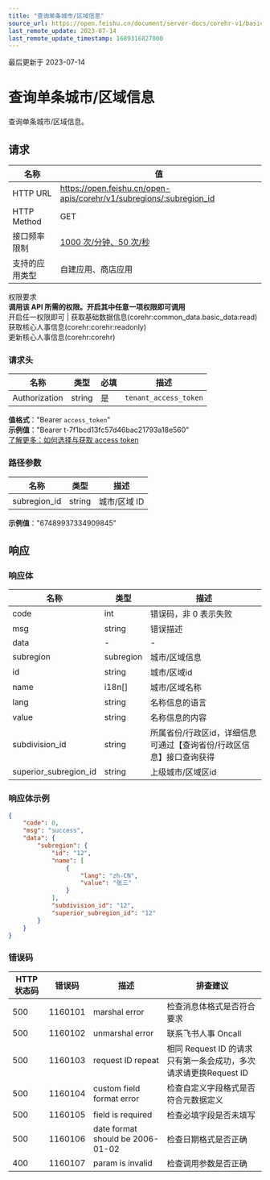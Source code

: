 ```yaml
---
title: "查询单条城市/区域信息"
source_url: https://open.feishu.cn/document/server-docs/corehr-v1/basic-infomation/location_data/get-3
last_remote_update: 2023-07-14
last_remote_update_timestamp: 1689316827000
---
```

最后更新于 2023-07-14

# 查询单条城市/区域信息

查询单条城市/区域信息。

## 请求
名称 | 值
---|---
HTTP URL | https://open.feishu.cn/open-apis/corehr/v1/subregions/:subregion_id
HTTP Method | GET
接口频率限制 | [1000 次/分钟、50 次/秒](https://open.feishu.cn/document/ukTMukTMukTM/uUzN04SN3QjL1cDN)
支持的应用类型 | 自建应用、商店应用
权限要求  
            **调用该 API 所需的权限。开启其中任意一项权限即可调用**  
            开启任一权限即可 | 获取基础数据信息(corehr:common_data.basic_data:read)  
            获取核心人事信息(corehr:corehr:readonly)  
            更新核心人事信息(corehr:corehr)

### 请求头

名称 | 类型 | 必填 | 描述
--- | --- | --- | ---
Authorization | string | 是 | `tenant_access_token`  
**值格式**："Bearer `access_token`"  
**示例值**："Bearer t-7f1bcd13fc57d46bac21793a18e560"  
[了解更多：如何选择与获取 access token](https://open.feishu.cn/document/uAjLw4CM/ugTN1YjL4UTN24CO1UjN/trouble-shooting/how-to-choose-which-type-of-token-to-use)

### 路径参数

名称 | 类型 | 描述
--- | --- | ---
subregion_id | string | 城市/区域 ID  
**示例值**："67489937334909845"

## 响应

### 响应体

名称 | 类型 | 描述
--- | --- | ---
code | int | 错误码，非 0 表示失败
msg | string | 错误描述
data | \- | \-
subregion | subregion | 城市/区域信息
id | string | 城市/区域id
name | i18n\[\] | 城市/区域名称
lang | string | 名称信息的语言
value | string | 名称信息的内容
subdivision_id | string | 所属省份/行政区id，详细信息可通过【查询省份/行政区信息】接口查询获得
superior_subregion_id | string | 上级城市/区域区id

### 响应体示例
```json
{
    "code": 0,
    "msg": "success",
    "data": {
        "subregion": {
            "id": "12",
            "name": [
                {
                    "lang": "zh-CN",
                    "value": "张三"
                }
            ],
            "subdivision_id": "12",
            "superior_subregion_id": "12"
        }
    }
}
```

### 错误码

HTTP状态码 | 错误码 | 描述 | 排查建议
--- | --- | --- | ---
500 | 1160101 | marshal error | 检查消息体格式是否符合要求
500 | 1160102 | unmarshal error | 联系飞书人事 Oncall
500 | 1160103 | request ID repeat | 相同 Request ID 的请求只有第一条会成功，多次请求请更换Request ID
500 | 1160104 | custom field format error | 检查自定义字段格式是否符合元数据定义
500 | 1160105 | field is required | 检查必填字段是否未填写
500 | 1160106 | date format should be 2006-01-02 | 检查日期格式是否正确
400 | 1160107 | param is invalid | 检查调用参数是否正确
